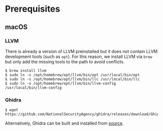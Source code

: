 # Prerequisites

## macOS

### LLVM

There is already a version of LLVM preinstalled but it does not contain LLVM development tools (such as `opt`). For this reason, we install LLVM via `brew` but only add the missing tools to the path to avoid conflicts.

```
$ brew install llvm
$ sudo ln -s /opt/homebrew/opt/llvm/bin/opt /usr/local/bin/opt
$ sudo ln -s /opt/homebrew/opt/llvm/bin/llc /usr/local/bin/llc
$ sudo ln -s /opt/homebrew/opt/llvm/bin/llvm-config /usr/local/bin/llvm-config
```

### Ghidra

```
$ wget https://github.com/NationalSecurityAgency/ghidra/releases/download/Ghidra_11.3.2_build/ghidra_11.3.2_PUBLIC_20250415.zip
```
Alternatively, Ghidra can be built and installed from [source](https://github.com/NationalSecurityAgency/ghidra/?tab=readme-ov-file#build).
